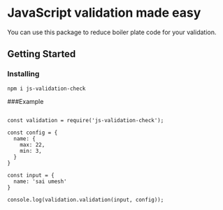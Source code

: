# JavaScript validation made easy

You can use this package to reduce boiler plate code for your validation.

## Getting Started

### Installing

```
npm i js-validation-check
```

###Example

```

const validation = require('js-validation-check');

const config = {
  name: {
    max: 22,
    min: 3,
  }
}

const input = {
  name: 'sai umesh'
}

console.log(validation.validation(input, config));


```
